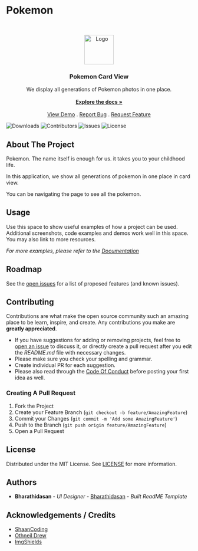 # Pokemon
<br/>
<p align="center">
  <a href="https://github.com/Barthee/Pokemon">
    <img src="" alt="Logo" width="80" height="80">
  </a>

  <h3 align="center">Pokemon Card View</h3>

  <p align="center">
    We display all generations of Pokemon photos in one place.
    <br/>
    <br/>
    <a href="https://github.com/Barthee/Pokemon"><strong>Explore the docs »</strong></a>
    <br/>
    <br/>
    <a href="https://github.com/Barthee/Pokemon">View Demo</a>
    .
    <a href="https://github.com/Barthee/Pokemon/issues">Report Bug</a>
    .
    <a href="https://github.com/Barthee/Pokemon/issues">Request Feature</a>
  </p>
</p>

![Downloads](https://img.shields.io/github/downloads/Barthee/Pokemon/total) ![Contributors](https://img.shields.io/github/contributors/Barthee/Pokemon?color=dark-green) ![Issues](https://img.shields.io/github/issues/Barthee/Pokemon) ![License](https://img.shields.io/github/license/Barthee/Pokemon) 

## About The Project

Pokemon. The name itself is enough for us. it takes you to your childhood life.

In this application, we show all generations of pokemon in one place in card view.

You can be navigating the page to see all the pokemon.

## Usage

Use this space to show useful examples of how a project can be used. Additional screenshots, code examples and demos work well in this space. You may also link to more resources.

_For more examples, please refer to the [Documentation](https://example.com)_

## Roadmap

See the [open issues](https://github.com/Barthee/Pokemon/issues) for a list of proposed features (and known issues).

## Contributing

Contributions are what make the open source community such an amazing place to be learn, inspire, and create. Any contributions you make are **greatly appreciated**.
* If you have suggestions for adding or removing projects, feel free to [open an issue](https://github.com/Barthee/Pokemon/issues/new) to discuss it, or directly create a pull request after you edit the *README.md* file with necessary changes.
* Please make sure you check your spelling and grammar.
* Create individual PR for each suggestion.
* Please also read through the [Code Of Conduct](https://github.com/Barthee/Pokemon/blob/main/CODE_OF_CONDUCT.md) before posting your first idea as well.

### Creating A Pull Request

1. Fork the Project
2. Create your Feature Branch (`git checkout -b feature/AmazingFeature`)
3. Commit your Changes (`git commit -m 'Add some AmazingFeature'`)
4. Push to the Branch (`git push origin feature/AmazingFeature`)
5. Open a Pull Request

## License

Distributed under the MIT License. See [LICENSE](https://github.com/Barthee/Pokemon/blob/main/LICENSE.md) for more information.

## Authors

* **Bharathidasan** - *UI Designer* - [Bharathidasan](https://github.com/Barthee1988/) - *Built ReadME Template*

## Acknowledgements / Credits

* [ShaanCoding](https://github.com/ShaanCoding/)
* [Othneil Drew](https://github.com/othneildrew/Best-README-Template)
* [ImgShields](https://shields.io/)
